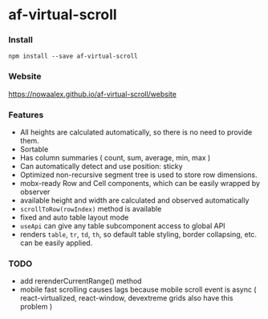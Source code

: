# af-virtual-scroll

### Install
`npm install --save af-virtual-scroll`

### Website
https://nowaalex.github.io/af-virtual-scroll/website

### Features
* All heights are calculated automatically, so there is no need to provide them.
* Sortable
* Has column summaries ( count, sum, average, min, max )
* Can automatically detect and use position: sticky
* Optimized non-recursive segment tree is used to store row dimensions.
* mobx-ready Row and Cell components, which can be easily wrapped by observer
* available height and width are calculated and observed automatically
* `scrollToRow(rowIndex)` method is available
* fixed and auto table layout mode
* `useApi` can give any table subcomponent access to global API
* renders `table`, `tr`, `td`, `th`, so default table styling, border collapsing, etc. can be easily applied.

### TODO
* add rerenderCurrentRange() method
* mobile fast scrolling causes lags because mobile scroll event is async ( react-virtualized, react-window, devextreme grids also have this problem )
